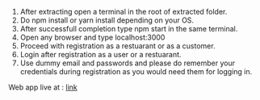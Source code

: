 1. After extracting open a terminal in the root of extracted folder.
2. Do npm install or yarn install depending on your OS.
3. After successfull completion type npm start in the same terminal. 
4. Open any browser and type localhost:3000
5. Proceed with registration as a restuarant or as a customer.
6. Login after registration as a user or a restuarant.
7. Use dummy email and passwords and please do remember your credentials during registration as you would need them for 
    logging in.

Web app live at : <a href="https://rb.gy/mlc9oa">link</a>